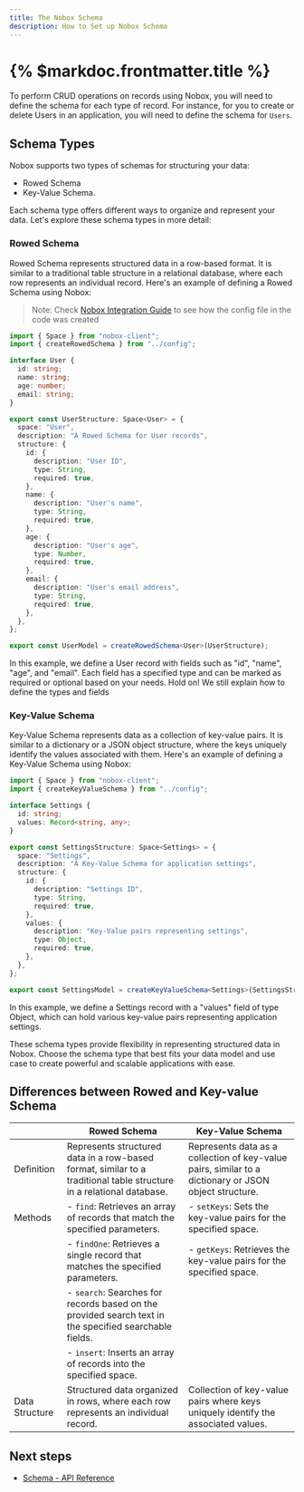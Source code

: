 ```yaml
---
title: The Nobox Schema
description: How to Set up Nobox Schema
---
```


# {% $markdoc.frontmatter.title %}

To perform CRUD operations on records using Nobox, you will need to define the schema for each type of record. For instance, for you to create or delete Users in an application, you will need to define the schema for `Users`.

## Schema Types

Nobox supports two types of schemas for structuring your data: 
   - Rowed Schema
   - Key-Value Schema.
   
Each schema type offers different ways to organize and represent your data. Let's explore these schema types in more detail:

### Rowed Schema

Rowed Schema represents structured data in a row-based format. It is similar to a traditional table structure in a relational database, where each row represents an individual record. Here's an example of defining a Rowed Schema using Nobox:

> Note: Check [Nobox Integration Guide](/integrate-nobox) to see how the config file in the code was created

```typescript
import { Space } from "nobox-client";
import { createRowedSchema } from "../config";

interface User {
  id: string;
  name: string;
  age: number;
  email: string;
}

export const UserStructure: Space<User> = {
  space: "User",
  description: "A Rowed Schema for User records",
  structure: {
    id: {
      description: "User ID",
      type: String,
      required: true,
    },
    name: {
      description: "User's name",
      type: String,
      required: true,
    },
    age: {
      description: "User's age",
      type: Number,
      required: true,
    },
    email: {
      description: "User's email address",
      type: String,
      required: true,
    },
  },
};

export const UserModel = createRowedSchema<User>(UserStructure);
```

In this example, we define a User record with fields such as "id", "name", "age", and "email". Each field has a specified type and can be marked as required or optional based on your needs. Hold on! We still explain how to define the types and fields 


### Key-Value Schema
Key-Value Schema represents data as a collection of key-value pairs. It is similar to a dictionary or a JSON object structure, where the keys uniquely identify the values associated with them. Here's an example of defining a Key-Value Schema using Nobox:

```typescript
import { Space } from "nobox-client";
import { createKeyValueSchema } from "../config";

interface Settings {
  id: string;
  values: Record<string, any>;
}

export const SettingsStructure: Space<Settings> = {
  space: "Settings",
  description: "A Key-Value Schema for application settings",
  structure: {
    id: {
      description: "Settings ID",
      type: String,
      required: true,
    },
    values: {
      description: "Key-Value pairs representing settings",
      type: Object,
      required: true,
    },
  },
};

export const SettingsModel = createKeyValueSchema<Settings>(SettingsStructure);
```

In this example, we define a Settings record with a "values" field of type Object, which can hold various key-value pairs representing application settings.

These schema types provide flexibility in representing structured data in Nobox. Choose the schema type that best fits your data model and use case to create powerful and scalable applications with ease.

## Differences between Rowed and Key-value Schema
|                   | Rowed Schema                                                                                                                                                                                                                                                                                                            | Key-Value Schema                                                                                                                                                                                                                                                           |
|-------------------|-------------------------------------------------------------------------------------------------------------------------------------------------------------------------------------------------------------------------------------------------------------------------------------------------------------------------|----------------------------------------------------------------------------------------------------------------------------------------------------------------------------------------------------------------------------------------------------------------------------|
| Definition        | Represents structured data in a row-based format, similar to a traditional table structure in a relational database.                                                                                                                                                                                                    | Represents data as a collection of key-value pairs, similar to a dictionary or JSON object structure.                                                                                                                                                                      |
| Methods           | - `find`: Retrieves an array of records that match the specified parameters.                                                                                                                                                                             | - `setKeys`: Sets the key-value pairs for the specified space.                                                                                                                                                                                                               |
|                   | - `findOne`: Retrieves a single record that matches the specified parameters.                                                                                                                                                                           | - `getKeys`: Retrieves the key-value pairs for the specified space.                                                                                                                                                                                                           |
|                   | - `search`: Searches for records based on the provided search text in the specified searchable fields.                                                                                                                                                  |                                                                                                                                                                                                              |
|                   | - `insert`: Inserts an array of records into the specified space.                                                                                                                                                                                     |                                                                                                                                                                                                              |
| Data Structure    | Structured data organized in rows, where each row represents an individual record.                                                                                                                                                                                                                                     | Collection of key-value pairs where keys uniquely identify the associated values.                                                                                                                                                                                        |


## Next steps

- [Schema -  API Reference](/schema/api-reference)